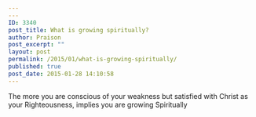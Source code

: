 ```yaml
---
---
ID: 3340
post_title: What is growing spiritually?
author: Praison
post_excerpt: ""
layout: post
permalink: /2015/01/what-is-growing-spiritually/
published: true
post_date: 2015-01-28 14:10:58
---
```

The more you are conscious of your weakness but satisfied with Christ as your Righteousness, implies you are growing Spiritually